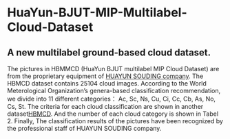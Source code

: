 # HuaYun-BJUT-MIP-Multilabel-Cloud-Dataset
## A new multilabel ground-based cloud dataset.

The pictures in HBMMCD (HuaYun BJUT multilabel MIP Cloud Dataset) are from the proprietary equipment of [HUAYUN SOUDING company](http://www.hysdqx.com/). The HBMCD dataset contains 25104 cloud images. According to the World Meterological Organization’s genera-based classification recommendation, we divide into 11 different categories： Ac, Sc, Ns, Cu, Ci, Cc, Cb, As, No, Cs, St. The criteria for each cloud classification are shown in another dataset[HBMCD](https://github.com/SadaharuZL/HuaYun-BJUT-MIP-Cloud-Dataset). And the number of each cloud category is shown in Tabel 2.
Finally, The classification results of the pictures have been recognized by the professional staff of HUAYUN SOUDING company.

